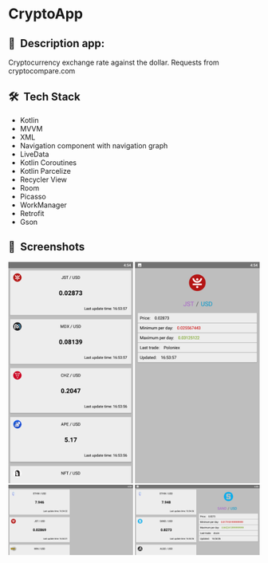 # CryptoApp

## 📜 &nbsp;Description app:

Cryptocurrency exchange rate against the dollar. Requests from cryptocompare.com

## 🛠 &nbsp;Tech Stack

* Kotlin
* MVVM
* XML
* Navigation component with navigation graph
* LiveData
* Kotlin Coroutines
* Kotlin Parcelize
* Recycler View
* Room
* Picasso
* WorkManager
* Retrofit
* Gson

## 📸 &nbsp;Screenshots

<img src="assets/1.png" width="250"> <img src="assets/2.png" width="250"> <img src="assets/3.png" width="250"> <img src="assets/4.png" width="250">
